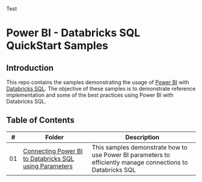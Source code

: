 Test

# Power BI - Databricks SQL QuickStart Samples

## Introduction
This repo contains the samples demonstrating the usage of [Power BI](https://powerbi.microsoft.com/) with [Databricks SQL](https://www.databricks.com/product/databricks-sql). The objective of these samples is to demonstrate reference implementation and some of the best practices using Power BI with Databricks SQL.

## Table of Contents

| #    | Folder | Description |
| ---- | ------ | ----------- |
| 01   | [Connecting Power BI to Databricks SQL using Parameters](./01.%20Connecting%20Power%20BI%20to%20Databricks%20SQL%20using%20Parameters/)    | This samples demonstrate how to use Power BI parameters to efficiently manage connections to Databricks SQL    |
